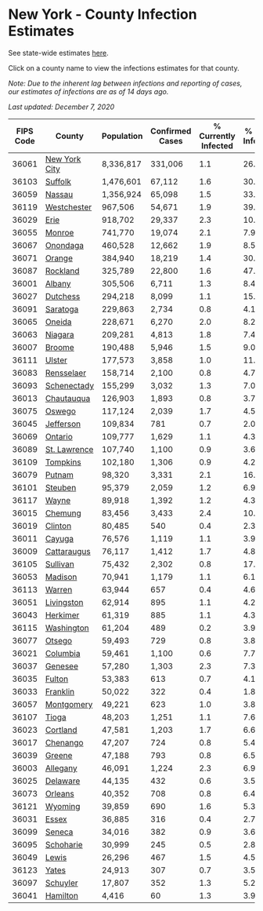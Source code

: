 # New York - County Infection Estimates

See state-wide estimates [here](/infections/us-ny).

Click on a county name to view the infections estimates for that county.

*Note: Due to the inherent lag between infections and reporting of cases, our estimates of infections are as of 14 days ago.*

*Last updated: December 7, 2020*

|   FIPS Code |                         County |   Population |   Confirmed Cases |   % Currently Infected |   % Total Infected |
|-------------|--------------------------------|--------------|-------------------|------------------------|--------------------|
|       36061 | [New York City](new-york-city) |    8,336,817 |           331,006 |                    1.1 |               26.6 |
|       36103 |             [Suffolk](suffolk) |    1,476,601 |            67,112 |                    1.6 |               30.0 |
|       36059 |               [Nassau](nassau) |    1,356,924 |            65,098 |                    1.5 |               33.7 |
|       36119 |     [Westchester](westchester) |      967,506 |            54,671 |                    1.9 |               39.0 |
|       36029 |                   [Erie](erie) |      918,702 |            29,337 |                    2.3 |               10.9 |
|       36055 |               [Monroe](monroe) |      741,770 |            19,074 |                    2.1 |                7.9 |
|       36067 |           [Onondaga](onondaga) |      460,528 |            12,662 |                    1.9 |                8.5 |
|       36071 |               [Orange](orange) |      384,940 |            18,219 |                    1.4 |               30.0 |
|       36087 |           [Rockland](rockland) |      325,789 |            22,800 |                    1.6 |               47.0 |
|       36001 |               [Albany](albany) |      305,506 |             6,711 |                    1.3 |                8.4 |
|       36027 |           [Dutchess](dutchess) |      294,218 |             8,099 |                    1.1 |               15.2 |
|       36091 |           [Saratoga](saratoga) |      229,863 |             2,734 |                    0.8 |                4.1 |
|       36065 |               [Oneida](oneida) |      228,671 |             6,270 |                    2.0 |                8.2 |
|       36063 |             [Niagara](niagara) |      209,281 |             4,813 |                    1.8 |                7.4 |
|       36007 |               [Broome](broome) |      190,488 |             5,946 |                    1.5 |                9.0 |
|       36111 |               [Ulster](ulster) |      177,573 |             3,858 |                    1.0 |               11.1 |
|       36083 |       [Rensselaer](rensselaer) |      158,714 |             2,100 |                    0.8 |                4.7 |
|       36093 |     [Schenectady](schenectady) |      155,299 |             3,032 |                    1.3 |                7.0 |
|       36013 |       [Chautauqua](chautauqua) |      126,903 |             1,893 |                    0.8 |                3.7 |
|       36075 |               [Oswego](oswego) |      117,124 |             2,039 |                    1.7 |                4.5 |
|       36045 |         [Jefferson](jefferson) |      109,834 |               781 |                    0.7 |                2.0 |
|       36069 |             [Ontario](ontario) |      109,777 |             1,629 |                    1.1 |                4.3 |
|       36089 |   [St. Lawrence](st.-lawrence) |      107,740 |             1,100 |                    0.9 |                3.6 |
|       36109 |           [Tompkins](tompkins) |      102,180 |             1,306 |                    0.9 |                4.2 |
|       36079 |               [Putnam](putnam) |       98,320 |             3,331 |                    2.1 |               16.1 |
|       36101 |             [Steuben](steuben) |       95,379 |             2,059 |                    1.2 |                6.9 |
|       36117 |                 [Wayne](wayne) |       89,918 |             1,392 |                    1.2 |                4.3 |
|       36015 |             [Chemung](chemung) |       83,456 |             3,433 |                    2.4 |               10.9 |
|       36019 |             [Clinton](clinton) |       80,485 |               540 |                    0.4 |                2.3 |
|       36011 |               [Cayuga](cayuga) |       76,576 |             1,119 |                    1.1 |                3.9 |
|       36009 |     [Cattaraugus](cattaraugus) |       76,117 |             1,412 |                    1.7 |                4.8 |
|       36105 |           [Sullivan](sullivan) |       75,432 |             2,302 |                    0.8 |               17.2 |
|       36053 |             [Madison](madison) |       70,941 |             1,179 |                    1.1 |                6.1 |
|       36113 |               [Warren](warren) |       63,944 |               657 |                    0.4 |                4.6 |
|       36051 |       [Livingston](livingston) |       62,914 |               895 |                    1.1 |                4.2 |
|       36043 |           [Herkimer](herkimer) |       61,319 |               885 |                    1.1 |                4.3 |
|       36115 |       [Washington](washington) |       61,204 |               489 |                    0.2 |                3.9 |
|       36077 |               [Otsego](otsego) |       59,493 |               729 |                    0.8 |                3.8 |
|       36021 |           [Columbia](columbia) |       59,461 |             1,100 |                    0.6 |                7.7 |
|       36037 |             [Genesee](genesee) |       57,280 |             1,303 |                    2.3 |                7.3 |
|       36035 |               [Fulton](fulton) |       53,383 |               613 |                    0.7 |                4.1 |
|       36033 |           [Franklin](franklin) |       50,022 |               322 |                    0.4 |                1.8 |
|       36057 |       [Montgomery](montgomery) |       49,221 |               623 |                    1.0 |                3.8 |
|       36107 |                 [Tioga](tioga) |       48,203 |             1,251 |                    1.1 |                7.6 |
|       36023 |           [Cortland](cortland) |       47,581 |             1,203 |                    1.7 |                6.6 |
|       36017 |           [Chenango](chenango) |       47,207 |               724 |                    0.8 |                5.4 |
|       36039 |               [Greene](greene) |       47,188 |               793 |                    0.8 |                6.5 |
|       36003 |           [Allegany](allegany) |       46,091 |             1,224 |                    2.3 |                6.9 |
|       36025 |           [Delaware](delaware) |       44,135 |               432 |                    0.6 |                3.5 |
|       36073 |             [Orleans](orleans) |       40,352 |               708 |                    0.8 |                6.4 |
|       36121 |             [Wyoming](wyoming) |       39,859 |               690 |                    1.6 |                5.3 |
|       36031 |                 [Essex](essex) |       36,885 |               316 |                    0.4 |                2.7 |
|       36099 |               [Seneca](seneca) |       34,016 |               382 |                    0.9 |                3.6 |
|       36095 |         [Schoharie](schoharie) |       30,999 |               245 |                    0.5 |                2.8 |
|       36049 |                 [Lewis](lewis) |       26,296 |               467 |                    1.5 |                4.5 |
|       36123 |                 [Yates](yates) |       24,913 |               307 |                    0.7 |                3.5 |
|       36097 |           [Schuyler](schuyler) |       17,807 |               352 |                    1.3 |                5.2 |
|       36041 |           [Hamilton](hamilton) |        4,416 |                60 |                    1.3 |                3.9 |